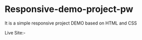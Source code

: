 # Responsive-demo-project-pw

It is a simple responsive project DEMO
based on HTML and CSS

Live Site:-
